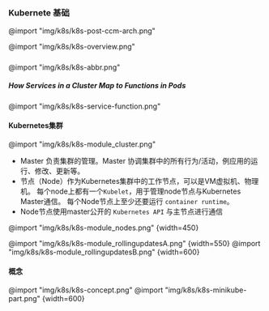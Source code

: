 ### Kubernete 基础



@import "img/k8s/k8s-post-ccm-arch.png"

@import "img/k8s/k8s-overview.png"


##### 
@import "img/k8s/k8s-abbr.png"

##### How Services in a Cluster Map to Functions in Pods
@import "img/k8s/k8s-service-function.png"

#### Kubernetes集群
@import "img/k8s/k8s-module_cluster.png"

* Master 负责集群的管理。Master 协调集群中的所有行为/活动，例应用的运行、修改、更新等。
* 节点（Node）作为Kubernetes集群中的工作节点，可以是VM虚拟机、物理机。
  每个node上都有一个`Kubelet`，用于管理node节点与Kubernetes Master通信。
  每个Node节点上至少还要运行 `container runtime`。
* Node节点使用master公开的 `Kubernetes API` 与主节点进行通信

@import "img/k8s/k8s-module_nodes.png" {width=450}

@import "img/k8s/k8s-module_rollingupdatesA.png" {width=550}
@import "img/k8s/k8s-module_rollingupdatesB.png" {width=600}
 
#### 概念
@import "img/k8s/k8s-concept.png" 
@import "img/k8s/k8s-minikube-part.png" {width=600}
